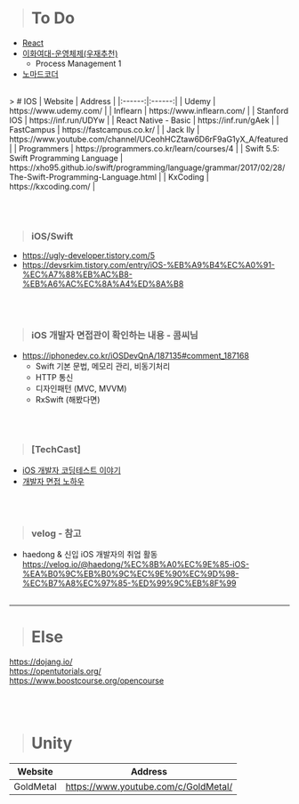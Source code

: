 ># To Do
- [React](https://inf.run/iEAX)
- [이화여대-운영체제(우재추천)](http://www.kocw.or.kr/home/search/kemView.do?kemId=1046323)
  - Process Management 1
- [노마드코더](https://nomadcoders.co/courses)

<br/>
> # IOS
| Website | Address |
|:------:|:------:|
| Udemy | https://www.udemy.com/ |
| Inflearn | https://www.inflearn.com/ | 
| Stanford IOS | https://inf.run/UDYw |
| React Native - Basic | https://inf.run/gAek |
| FastCampus | https://fastcampus.co.kr/ |
| Jack Ily | https://www.youtube.com/channel/UCeohHCZtaw6D6rF9aG1yX_A/featured |
| Programmers | https://programmers.co.kr/learn/courses/4 |
| Swift 5.5: Swift Programming Language | https://xho95.github.io/swift/programming/language/grammar/2017/02/28/The-Swift-Programming-Language.html |
| KxCoding | https://kxcoding.com/ |

<br/><br/>
> ### iOS/Swift
- https://ugly-developer.tistory.com/5
- https://devsrkim.tistory.com/entry/iOS-%EB%A9%B4%EC%A0%91-%EC%A7%88%EB%AC%B8-%EB%A6%AC%EC%8A%A4%ED%8A%B8

<br/><br/>
> ### iOS 개발자 면접관이 확인하는 내용 - 콤씨님 
- https://iphonedev.co.kr/iOSDevQnA/187135#comment_187168
  - Swift 기본 문법, 메모리 관리, 비동기처리
  - HTTP 통신
  - 디자인패턴 (MVC, MVVM)
  - RxSwift (해봤다면)
 
<br/><br/>
> ### [TechCast]
-  [iOS 개발자 코딩테스트 이야기](https://yagom.net/courses/tech-cast-1/)
-  [개발자 면접 노하우](https://www.yagom-academy.kr/blog/4)

<br/><br/>
> ### velog - 참고
-  haedong & 신입 iOS 개발자의 취업 활동  
  https://velog.io/@haedong/%EC%8B%A0%EC%9E%85-iOS-%EA%B0%9C%EB%B0%9C%EC%9E%90%EC%9D%98-%EC%B7%A8%EC%97%85-%ED%99%9C%EB%8F%99
<br/><br/>

---

> # Else
https://dojang.io/  
https://opentutorials.org/  
https://www.boostcourse.org/opencourse  

<br/><br/>

> # Unity
| Website | Address |
|:------:|:------:|
| GoldMetal | https://www.youtube.com/c/GoldMetal/ |
